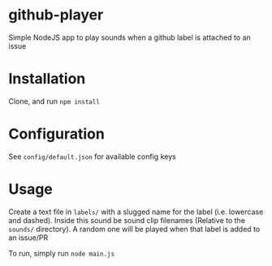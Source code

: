 # github-player
Simple NodeJS app to play sounds when a github label is attached to an issue

# Installation

Clone, and run `npm install`

# Configuration

See `config/default.json` for available config keys

# Usage

Create a text file in `labels/` with a slugged name for the label (i.e. lowercase and dashed). Inside this sound be sound clip filenames (Relative to the `sounds/` directory).
A random one will be played when that label is added to an issue/PR

To run, simply run `node main.js`
